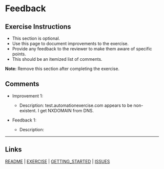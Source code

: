 # Feedback

## Exercise Instructions

- This section is optional.
- Use this page to document improvements to the exercise.
- Provide any feedback to the reviewer to make them aware of specific points.
- This should be an itemized list of comments.

**Note:** Remove this section after completing the exercise.

## Comments

- Improvement 1:
  - Description: test.automationexercise.com appears to be non-existent. I get NXDOMAIN from DNS.

- Feedback 1:
  - Description:

---

## Links

[README](README.md) | [EXERCISE](EXERCISE.md) | [GETTING_STARTED](GETTING_STARTED.md) | [ISSUES](ISSUES.md)